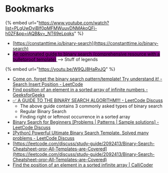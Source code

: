 # Bookmarks

{% embed url="https://www.youtube.com/watch?list=PLgUwDviBIf0pMFMWuuvDNMAkoQFi-h0ZF&pp=iAQB&v=_NT69eLpqks" %}

* [https://constanttime.io/binary-search](https://constanttime.io/binary-search)
* [<mark style="background-color:purple;">An opinionated guide to binary search (comprehensive resource with a bulletproof template)</mark> ](https://leetcode.com/discuss/study-guide/2371234/An-opinionated-guide-to-binary-search-\(comprehensive-resource-with-a-bulletproof-template\)) --> Stuff of legends

{% embed url="https://youtu.be/W9QJ8HaRvJQ" %}

* [Come on, forget the binary search pattern/template! Try understand it! - Search Insert Position - LeetCode](https://leetcode.com/problems/search-insert-position/solutions/249092/come-on-forget-the-binary-search-pattern-template-try-understand-it/?orderBy=most\_votes)
* [Find position of an element in a sorted array of infinite numbers - GeeksforGeeks](https://www.geeksforgeeks.org/find-position-element-sorted-array-infinite-numbers/#discuss)
* [✅ A GUIDE TO THE BINARY SEARCH ALGORITHM!!! - LeetCode Discuss](https://leetcode.com/discuss/study-guide/1233854/a-noobs-guide-to-the-binary-search-algorithm)
  * The above guide contains 3 commonly asked types of binary search
  * Regular Binary Search
  * Finding right or leftmost occurrence in a sorted array
* [Binary Search for Beginners \[Problems | Patterns | Sample solutions\] - LeetCode Discuss](https://leetcode.com/discuss/study-guide/691825/Binary-Search-for-Beginners-Problems-or-Patterns-or-Sample-solutions)
* [\[Python\] Powerful Ultimate Binary Search Template. Solved many problems - LeetCode Discuss](https://leetcode.com/discuss/study-guide/786126/Python-Powerful-Ultimate-Binary-Search-Template.-Solved-many-problems)
* [https://leetcode.com/discuss/study-guide/2092413/Binary-Search-Cheatsheet-oror-All-Templates-are-Covered](https://leetcode.com/discuss/study-guide/2092413/Binary-Search-Cheatsheet-oror-All-Templates-are-Covered)
* [Find the position of an element in a sorted infinite array | CalliCoder](https://www.callicoder.com/search-in-sorted-infinite-array/)
